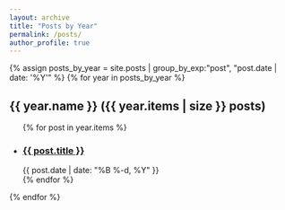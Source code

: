 ```yaml
---
layout: archive
title: "Posts by Year"
permalink: /posts/
author_profile: true
---
```


{% assign posts_by_year = site.posts | group_by_exp:"post", "post.date | date: '%Y'" %}
{% for year in posts_by_year %}
  <h2 id="{{ year.name | slugify }}" class="archive__subtitle">
    {{ year.name }} <span class="post-count">({{ year.items | size }} posts)</span>
  </h2>
  <ul class="posts">
    {% for post in year.items %}
      <li>
        <h3 class="post-title">
          <a class="post-link" href="{{ post.url }}">{{ post.title }}</a>
        </h3>
        <span class="post-meta">{{ post.date | date: "%B %-d, %Y" }}</span> <!-- 작성일을 제목 아래에 표시 -->
      </li>
    {% endfor %}
  </ul>
{% endfor %}
